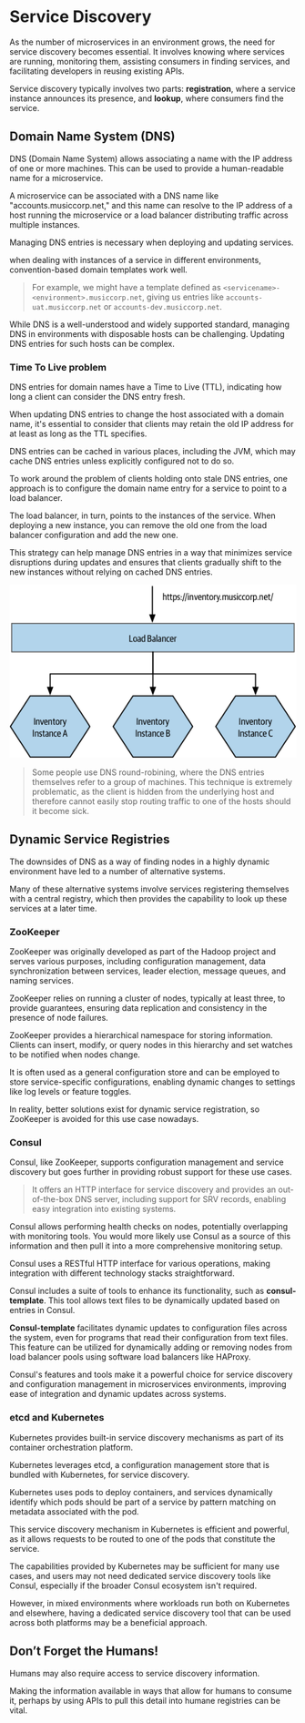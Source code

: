 # Service Discovery

As the number of microservices in an environment grows, the need for service discovery becomes essential. It involves knowing where services are running, monitoring them, assisting consumers in finding services, and facilitating developers in reusing existing APIs.

Service discovery typically involves two parts: **registration**, where a service instance announces its presence, and **lookup**, where consumers find the service.


## Domain Name System (DNS)

DNS (Domain Name System) allows associating a name with the IP address of one or more machines. This can be used to provide a human-readable name for a microservice.

A microservice can be associated with a DNS name like "accounts.musiccorp.net," and this name can resolve to the IP address of a host running the microservice or a load balancer distributing traffic across multiple instances.

Managing DNS entries is necessary when deploying and updating services.

when dealing with instances of a service in different environments, convention-based domain templates work well.

> For example, we might have a template defined as `<servicename>-<environment>.musiccorp.net`, giving us entries like `accounts-uat.musiccorp.net` or `accounts-dev.musiccorp.net`.

While DNS is a well-understood and widely supported standard, managing DNS in environments with disposable hosts can be challenging. Updating DNS entries for such hosts can be complex.


### Time To Live problem

DNS entries for domain names have a Time to Live (TTL), indicating how long a client can consider the DNS entry fresh.

When updating DNS entries to change the host associated with a domain name, it's essential to consider that clients may retain the old IP address for at least as long as the TTL specifies.

DNS entries can be cached in various places, including the JVM, which may cache DNS entries unless explicitly configured not to do so.

To work around the problem of clients holding onto stale DNS entries, one approach is to configure the domain name entry for a service to point to a load balancer.

The load balancer, in turn, points to the instances of the service. When deploying a new instance, you can remove the old one from the load balancer configuration and add the new one.

This strategy can help manage DNS entries in a way that minimizes service disruptions during updates and ensures that clients gradually shift to the new instances without relying on cached DNS entries.

![](images/dns.png)

> Some people use DNS round-robining, where the DNS entries themselves refer to a group of machines. This technique is extremely problematic, as the client is hidden from the underlying host and therefore cannot easily stop routing traffic to one of the hosts should it become sick.


## Dynamic Service Registries

The downsides of DNS as a way of finding nodes in a highly dynamic environment have led to a number of alternative systems.

Many of these alternative systems involve services registering themselves with a central registry, which then provides the capability to look up these services at a later time.


### ZooKeeper

ZooKeeper was originally developed as part of the Hadoop project and serves various purposes, including configuration management, data synchronization between services, leader election, message queues, and naming services.

ZooKeeper relies on running a cluster of nodes, typically at least three, to provide guarantees, ensuring data replication and consistency in the presence of node failures.

ZooKeeper provides a hierarchical namespace for storing information. Clients can insert, modify, or query nodes in this hierarchy and set watches to be notified when nodes change.

It is often used as a general configuration store and can be employed to store service-specific configurations, enabling dynamic changes to settings like log levels or feature toggles.

In reality, better solutions exist for dynamic service registration, so ZooKeeper is avoided for this use case nowadays.


### Consul

Consul, like ZooKeeper, supports configuration management and service discovery but goes further in providing robust support for these use cases.

> It offers an HTTP interface for service discovery and provides an out-of-the-box DNS server, including support for SRV records, enabling easy integration into existing systems.

Consul allows performing health checks on nodes, potentially overlapping with monitoring tools. You would more likely use Consul as a source of this information and then pull it into a more comprehensive monitoring setup.

Consul uses a RESTful HTTP interface for various operations, making integration with different technology stacks straightforward.

Consul includes a suite of tools to enhance its functionality, such as **consul-template**. This tool allows text files to be dynamically updated based on entries in Consul.

**Consul-template** facilitates dynamic updates to configuration files across the system, even for programs that read their configuration from text files. This feature can be utilized for dynamically adding or removing nodes from load balancer pools using software load balancers like HAProxy.

Consul's features and tools make it a powerful choice for service discovery and configuration management in microservices environments, improving ease of integration and dynamic updates across systems.


### etcd and Kubernetes

Kubernetes provides built-in service discovery mechanisms as part of its container orchestration platform.

Kubernetes leverages etcd, a configuration management store that is bundled with Kubernetes, for service discovery.

Kubernetes uses pods to deploy containers, and services dynamically identify which pods should be part of a service by pattern matching on metadata associated with the pod.

This service discovery mechanism in Kubernetes is efficient and powerful, as it allows requests to be routed to one of the pods that constitute the service.

The capabilities provided by Kubernetes may be sufficient for many use cases, and users may not need dedicated service discovery tools like Consul, especially if the broader Consul ecosystem isn't required.

However, in mixed environments where workloads run both on Kubernetes and elsewhere, having a dedicated service discovery tool that can be used across both platforms may be a beneficial approach.


## Don’t Forget the Humans!

Humans may also require access to service discovery information.

Making the information available in ways that allow for humans to consume it, perhaps by using APIs to pull this detail into humane registries can be vital.
